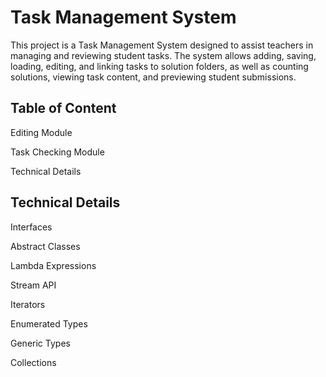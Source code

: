 
# Task Management System

This project is a Task Management System designed to assist teachers in managing and reviewing student tasks. The system allows adding, saving, loading, editing, and linking tasks to solution folders, as well as counting solutions, viewing task content, and previewing student submissions.
## Table of Content

Editing Module

Task Checking Module

Technical Details

## Technical Details

Interfaces

Abstract Classes

Lambda Expressions

Stream API

Iterators

Enumerated Types

Generic Types

Collections
